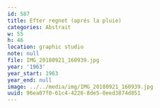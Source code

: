 ```yaml
---
id: 587
title: Efter regnet (aprés la pluie)
categories: Abstrait
w: 55
h: 46
location: graphic studio
note: null
file: IMG_20180921_160939.jpg
year: '1963'
year_start: 1963
year_end: null
image: ../../media/img/IMG_20180921_160939.jpg
uuid: 96ea07f0-61c4-4226-8de5-0eed3874d851
---
```


